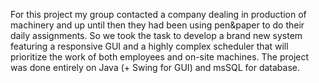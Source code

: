 For this project my group contacted a company dealing in production of machinery and up until then they had been using pen&paper to do their daily assignments. 
So we took the task to develop a brand new system featuring a responsive GUI and a highly complex scheduler that will prioritize the work of both employees and on-site machines.
The project was done entirely on Java (+ Swing for GUI) and msSQL for database.
